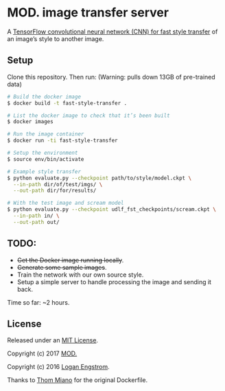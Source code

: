 # MOD. image transfer server

A [TensorFlow convolutional neural network (CNN) for fast style transfer](https://github.com/lengstrom/fast-style-transfer) of an image’s style to another image.

## Setup

Clone this repository. Then run: (Warning: pulls down 13GB of pre-trained data)
```bash
# Build the docker image
$ docker build -t fast-style-transfer .

# List the docker image to check that it’s been built
$ docker images

# Run the image container
$ docker run -ti fast-style-transfer

# Setup the environment
$ source env/bin/activate

# Example style transfer
$ python evaluate.py --checkpoint path/to/style/model.ckpt \
  --in-path dir/of/test/imgs/ \
  --out-path dir/for/results/

# With the test image and scream model
$ python evaluate.py --checkpoint udlf_fst_checkpoints/scream.ckpt \
  --in-path in/ \
  --out-path out/
```

## TODO:

* ~~Get the Docker image running locally~~.
* ~~Generate some sample images~~.
* Train the network with our own source style.
* Setup a simple server to handle processing the image and sending it back.

Time so far: ~2 hours.

## License

Released under an [MIT License](LICENSE).

Copyright (c) 2017 [MOD.](https://mod.org.au)

Copyright (c) 2016 [Logan Engstrom](https://github.com/lengstrom/fast-style-transfer).

Thanks to [Thom Miano](https://github.com/thommiano) for the original Dockerfile.
